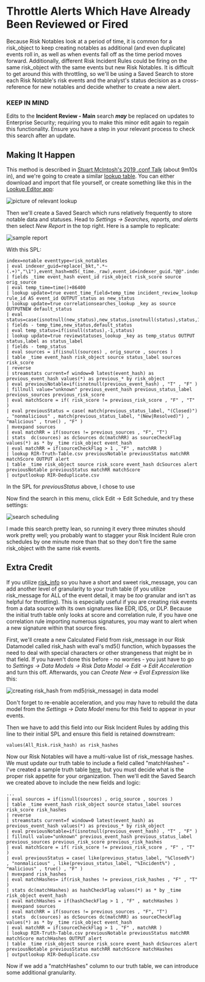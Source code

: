 # Throttle Alerts Which Have Already Been Reviewed or Fired

Because Risk Notables look at a period of time, it is common for a risk_object to keep creating notables as additional (and even duplicate) events roll in, as well as when events fall off as the time period moves forward. Additionally, different Risk Incident Rules could be firing on the same risk_object with the same events but new Risk Notables. It is difficult to get around this with throttling, so we'll be using a Saved Search to store each Risk Notable's risk events and the analyst's status decision as a cross-reference for new notables and decide whether to create a new alert.

### KEEP IN MIND
Edits to the **Incident Review - Main** search ***may*** be replaced on updates to Enterprise Security; requiring you to make this minor edit again to regain this functionality. Ensure you have a step in your relevant process to check this search after an update.

## Making It Happen
This method is described in [Stuart McIntosh's 2019 .conf Talk](https://conf.splunk.com/files/2019/recordings/SEC1908.mp4) (about 9m10s in), and we're going to create a similar [lookup table](https://github.com/splunk/rba/blob/main/searches/assets/RIR-Truth-Table.csv). You can either download and import that file yourself, or create something like this in the [Lookup Editor app](https://splunkbase.splunk.com/app/1724):

![picture of relevant lookup](https://github.com/splunk/rba/blob/main/searches/assets/truth_table.png)

Then we'll create a Saved Search which runs relatively frequently to store notable data and statuses. Head to *Settings -> Searches, reports, and alerts* then select *New Report* in the top right. Here is a sample to replicate:

![sample report](https://github.com/splunk/rba/blob/main/searches/assets/dedup_search.png)

With this SPL:

```
index=notable eventtype=risk_notables
| eval indexer_guid=replace(_bkt,".*~(.+)","\1"),event_hash=md5(_time._raw),event_id=indexer_guid."@@".index."@@".event_hash
| fields _time event_hash event_id risk_object risk_score source orig_source
| eval temp_time=time()+86400 
| lookup update=true event_time_field=temp_time incident_review_lookup rule_id AS event_id OUTPUT status as new_status
| lookup update=true correlationsearches_lookup _key as source OUTPUTNEW default_status
| eval status=case(isnotnull(new_status),new_status,isnotnull(status),status,1==1,default_status)
| fields - temp_time,new_status,default_status
| eval temp_status=if(isnull(status),-1,status) 
| lookup update=true reviewstatuses_lookup _key as temp_status OUTPUT status,label as status_label
| fields - temp_status 
| eval sources = if(isnull(sources) , orig_source , sources ) 
| table _time event_hash risk_object source status_label sources risk_score
| reverse
| streamstats current=f window=0 latest(event_hash) as previous_event_hash values(*) as previous_* by risk_object
| eval previousNotable=if(isnotnull(previous_event_hash) , "T" , "F" )
| fillnull value="unknown" previous_event_hash previous_status_label previous_sources previous_risk_score
| eval matchScore = if( risk_score != previous_risk_score , "F" , "T" ) 
| eval previousStatus = case( match(previous_status_label, "(Closed)") , "nonmalicious" , match(previous_status_label, "(New|Resolved)") , "malicious" , true() , "F" )
| mvexpand sources
| eval matchRR = if(sources != previous_sources , "F", "T")
| stats  dc(sources) as dcSources dc(matchRR) as sourceCheckFlag values(*) as * by _time risk_object event_hash
| eval matchRR = if(sourceCheckFlag > 1 , "F" , matchRR )
| lookup RIR-Truth-Table.csv previousNotable previousStatus matchRR matchScore OUTPUT alert
| table _time risk_object source risk_score event_hash dcSources alert previousNotable previousStatus matchRR matchScore
| outputlookup RIR-Deduplicate.csv
```

In the SPL for *previousStatus* above, I chose to use 

Now find the search in this menu, click Edit -> Edit Schedule, and try these settings:

![search scheduling](https://github.com/splunk/rba/blob/main/searches/assets/dedup_schedule.png)

I made this search pretty lean, so running it every three minutes should work pretty well; you probably want to stagger your Risk Incident Rule cron schedules by one minute more than that so they don't fire the same risk_object with the same risk events.

## Extra Credit

If you utilize [risk_info](https://github.com/splunk/rba/blob/main/searches/risk_info_event_detail.md) so you have a short and sweet risk_message, you can add another level of granularity to your truth table (if you utilize risk_message for ALL of the event detail, it may be *too* granular and isn't as helpful for throttling). This is especially useful if you are creating risk events from a data source with its own signatures like EDR, IDS, or DLP. Because the initial truth table only looks at score and correlation rule, if you have one correlation rule importing numerous signatures, you may want to alert when a new signature within that source fires.

First, we'll create a new Calculated Field from risk_message in our Risk Datamodel called risk_hash with eval's md5() function, which bypasses the need to deal with special characters or other strangeness that might be in that field. If you haven't done this before - no worries - you just have to go to *Settings -> Data Models -> Risk Data Model -> Edit -> Edit Acceleration* and turn this off. Afterwards, you can *Create New -> Eval Expression* like this:

![creating risk_hash from md5(risk_message) in data model](https://github.com/splunk/rba/blob/main/searches/assets/calcfield_riskhash.png)

Don't forget to re-enable acceleration, and you may have to rebuild the data model from the *Settings -> Data Model* menu for this field to appear in your events.

Then we have to add this field into our Risk Incident Rules by adding this line to their initial SPL and ensure this field is retained downstream:

```
values(All_Risk.risk_hash) as risk_hashes
```

Now our Risk Notables will have a multi-value list of risk_message hashes. We must update our truth table to include a field called "matchHashes" - I've created a sample truth table [here](https://github.com/splunk/rba/blob/main/searches/assets/RIR-Truth-Table-Hashes.csv), but you must decide what is the proper risk appetite for your organization. Then we'll edit the Saved Search we created above to include the new fields and logic:

```
...
| eval sources = if(isnull(sources) , orig_source , sources ) 
| table _time event_hash risk_object source status_label sources risk_score risk_hashes
| reverse
| streamstats current=f window=0 latest(event_hash) as previous_event_hash values(*) as previous_* by risk_object
| eval previousNotable=if(isnotnull(previous_event_hash) , "T" , "F" )
| fillnull value="unknown" previous_event_hash previous_status_label previous_sources previous_risk_score previous_risk_hashes 
| eval matchScore = if( risk_score != previous_risk_score , "F" , "T" ) 
| eval previousStatus = case( like(previous_status_label, "%Closed%") , "nonmalicious" , like(previous_status_label, "%Incident%") , "malicious" , true() , "F" )
| mvexpand risk_hashes
| eval matchHashes= if(risk_hashes != previous_risk_hashes , "F" , "T" )
| stats dc(matchHashes) as hashCheckFlag values(*) as * by _time risk_object event_hash 
| eval matchHashes = if(hashCheckFlag > 1 , "F" , matchHashes )
| mvexpand sources
| eval matchRR = if(sources != previous_sources , "F", "T")
| stats  dc(sources) as dcSources dc(matchRR) as sourceCheckFlag values(*) as * by _time risk_object event_hash
| eval matchRR = if(sourceCheckFlag > 1 , "F" , matchRR )
| lookup RIR-Truth-Table.csv previousNotable previousStatus matchRR matchScore matchHashes OUTPUT alert
| table _time risk_object source risk_score event_hash dcSources alert previousNotable previousStatus matchRR matchScore matchHashes
| outputlookup RIR-Deduplicate.csv
```

Now if we add a "matchHashes" column to our truth table, we can introduce some additional granularity.
